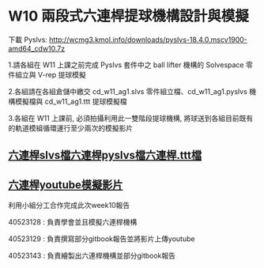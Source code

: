 # W10 兩段式六連桿提球機構設計與模擬

 下載 Pyslvs:
 http://wcmg3.kmol.info/downloads/pyslvs-18.4.0.mscv1900-amd64_cdw10.7z

1.請各組在 W11 上課之前完成 Pyslvs 套件中之 ball lifter 機構的 Solvespace 零件組立與 V-rep 提球模擬

2.各組請在各組倉儲中繳交 cd_w11_ag1.slvs 零件組立檔、cd_w11_ag1.pyslvs 機構模擬檔與 cd_w11_ag1.ttt 提球模擬檔

3.各組在 W11 上課前, 必須拍攝利用此一雙階段提球機構, 將球送到各組目前既有的軌道模組循環運行至少兩次的模擬影片

## [六連桿slvs檔六連桿pyslvs檔六連桿.ttt檔](六連桿slvs檔六連桿pyslvs檔六連桿.ttt檔)

## [六連桿youtube模擬影片](https://www.youtube.com/watch?v=31uAn6GL6Us&feature=youtu.be)

利用小組分工合作完成此次week10報告

40523128 : 負責學會並且模擬六連桿機構

40523129 : 負責撰寫部分gitbook報告並將影片上傳youtube

40523143 : 負責繪製出六連桿機構並部分gitbook報告

